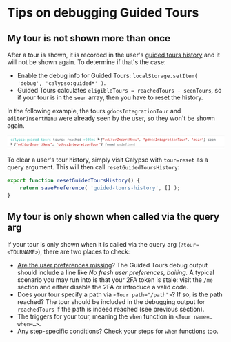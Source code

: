 # Tips on debugging Guided Tours

## My tour is not shown more than once

After a tour is shown, it is recorded in the user's [guided tours history](https://github.com/Automattic/wp-calypso/blob/98fefd12e7ed9c3865400b2ab5e3adb417961d25/client/state/preferences/schema.js#L28-L40) and it will not be shown again. To determine if that's the case:

* Enable the debug info for Guided Tours: `localStorage.setItem( 'debug', 'calypso:guided*' )`.
* Guided Tours calculates `eligibleTours = reachedTours - seenTours`, so if your tour is in the `seen` array, then you have to reset the history.

In the following example, the tours `gdocsIntegrationTour` and `editorInsertMenu` were already seen by the user, so they won't be shown again.

![Tour seen](./img/tour-seen.png)

To clear a user's tour history, simply visit Calypso with `tour=reset` as a query argument. This will then call `resetGuidedToursHistory`:

```JavaScript
export function resetGuidedToursHistory() {
	return savePreference( 'guided-tours-history', [] );
}
```

## My tour is only shown when called via the query arg

If your tour is only shown when it is called via the query arg (`?tour=<TOURNAME>`), there are two places to check:

* [Are the user preferences missing](https://github.com/Automattic/wp-calypso/pull/10822)? The Guided Tours debug output should include a line like _No fresh user preferences, bailing._ A typical scenario you may run into is that your 2FA token is stale: visit the `/me` section and either disable the 2FA or introduce a valid code.
* Does your tour specify a path via `<Tour path="/path">`? If so, is the path reached? The tour should be included in the debugging output for `reachedTours` if the path is indeed reached (see previous section).
* The triggers for your tour, meaning the `when` function in `<Tour name=… when=…>`.
* Any step-specific conditions? Check your steps for `when` functions too.
